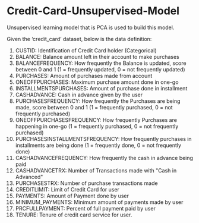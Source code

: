 # Credit-Card-Unsupervised-Model

Unsupervised learning model that is PCA is used to build this model.



Given the ‘credit_card’ dataset, below is the data definition:
1) CUSTID: Identification of Credit Card holder (Categorical)
2) BALANCE: Balance amount left in their account to make purchases
3) BALANCEFREQUENCY: How frequently the Balance is updated, score between 0 and 1 (1 =
frequently updated, 0 = not frequently updated)
4) PURCHASES: Amount of purchases made from account
5) ONEOFFPURCHASES: Maximum purchase amount done in one-go
6) INSTALLMENTSPURCHASES: Amount of purchase done in installment
7) CASHADVANCE: Cash in advance given by the user
8) PURCHASESFREQUENCY: How frequently the Purchases are being made, score between 0 and 1
(1 = frequently purchased, 0 = not frequently purchased)
9) ONEOFFPURCHASESFREQUENCY: How frequently Purchases are happening in one-go (1 =
frequently purchased, 0 = not frequently purchased)
10) PURCHASESINSTALLMENTSFREQUENCY: How frequently purchases in installments are being
done (1 = frequently done, 0 = not frequently done)
11) CASHADVANCEFREQUENCY: How frequently the cash in advance being paid
12) CASHADVANCETRX: Number of Transactions made with "Cash in Advanced"
13) PURCHASESTRX: Number of purchase transactions made
14) CREDITLIMIT: Limit of Credit Card for user
15) PAYMENTS: Amount of Payment done by user
16) MINIMUM_PAYMENTS: Minimum amount of payments made by user
17) PRCFULLPAYMENT: Percent of full payment paid by user
18) TENURE: Tenure of credit card service for user.
